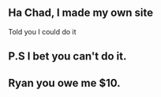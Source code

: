 ## Ha Chad, I made my own site

Told you I could do it


P.S I bet you can't do it.
----------------------------

Ryan you owe me $10. 
----------------------------

